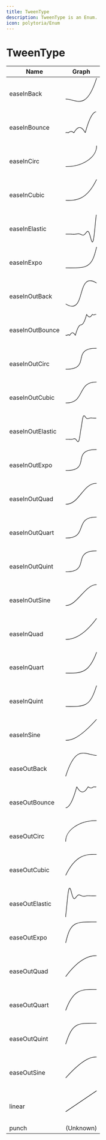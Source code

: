```yaml
---
title: TweenType
description: TweenType is an Enum.
icon: polytoria/Enum
---
```


# TweenType

| Name             | Graph                                                                                                                                                                                                                                                                                                                                                                                                                                                                                                                                                                                                                                                                                                                                                                                                                                                                                                                                                                                                                                                                                                                                                                                                                                                                                                                                                                                                                       |
| ---------------- | --------------------------------------------------------------------------------------------------------------------------------------------------------------------------------------------------------------------------------------------------------------------------------------------------------------------------------------------------------------------------------------------------------------------------------------------------------------------------------------------------------------------------------------------------------------------------------------------------------------------------------------------------------------------------------------------------------------------------------------------------------------------------------------------------------------------------------------------------------------------------------------------------------------------------------------------------------------------------------------------------------------------------------------------------------------------------------------------------------------------------------------------------------------------------------------------------------------------------------------------------------------------------------------------------------------------------------------------------------------------------------------------------------------------------- |
| easeInBack       | <svg xmlns="http://www.w3.org/2000/svg" viewBox="0 0 125 125"><path d="M1 84c44 1 81.5 48.6 123-83" fill="none" stroke="currentColor" stroke-width="2px"></path></svg>                                                                                                                                                                                                                                                                                                                                                                                                                                                                                                                                                                                                                                                                                                                                                                                                                                                                                                                                                                                                                                                                                                                                                                                                                                                      |
| easeInBounce     | <svg xmlns="http://www.w3.org/2000/svg" viewBox="0 0 125 125"><path d="M1 84l.24-.51 1.24-.39 1.24-.26 1.24-.13 1.24-.01 1.24.12 1.24.25 1.24.38 1.24.5L12.4 83l1.24-.97 1.24-.85 1.24-.72 1.24-.6 1.24-.47 1.24-.34 1.24-.21 1.24-.09 1.24.04 1.24.17 1.24.29 1.24.43 1.24.54 1.24.68 1.24.8 1.24.93 1.24 1.06 1.24-1.34 1.24-2.15 1.24-2.03 1.24-1.9 1.24-1.77 1.24-1.65 1.24-1.52 1.24-1.39 1.24-1.26 1.24-1.14 1.24-1.01 1.24-.88 1.24-.76 1.24-.63 1.24-.5 1.24-.38 1.24-.25 1.24-.12 1.24.01 1.24.13 1.24.26 1.24.39 1.24.51 1.24.64 1.24.77 1.24.9 1.24 1.02 1.24 1.15 1.24 1.27 1.24 1.41L71.92 73l1.24 1.66 1.24 1.78 1.24 1.91 1.24 2.04 1.24 2.17 1.24-.23 1.24-4.51 1.24-4.39 1.24-4.25 1.24-4.13 1.24-4 1.24-3.88 1.24-3.75 1.24-3.62 1.24-3.49 1.24-3.37L93 39.7l1.24-3.11 1.24-2.99 1.24-2.85 1.24-2.74 1.24-2.6 1.24-2.48 1.24-2.35 1.24-2.22 1.24-2.1 1.24-1.97 1.24-1.84 1.24-1.71 1.24-1.59 1.24-1.46 1.24-1.34 1.24-1.2 1.24-1.08 1.24-.96 1.24-.82 1.24-.7 1.24-.57 1.24-.45 1.24-.32 1.24-.19" fill="none" stroke="currentColor" stroke-width="2px"></path></svg>                                                                                                                                                                                                                                                                                                                                     |
| easeInCirc       | <svg xmlns="http://www.w3.org/2000/svg" viewBox="0 0 125 125"><path d="M1 84c67.75 1 124-37.25 123-83" fill="none" stroke="currentColor" stroke-width="2px"></path></svg>                                                                                                                                                                                                                                                                                                                                                                                                                                                                                                                                                                                                                                                                                                                                                                                                                                                                                                                                                                                                                                                                                                                                                                                                                                                   |
| easeInCubic      | <svg xmlns="http://www.w3.org/2000/svg" viewBox="0 0 125 125"><path d="M1 84c39 1 82.75 1 123-83" fill="none" stroke="currentColor" stroke-width="2px"></path></svg>                                                                                                                                                                                                                                                                                                                                                                                                                                                                                                                                                                                                                                                                                                                                                                                                                                                                                                                                                                                                                                                                                                                                                                                                                                                        |
| easeInElastic    | <svg xmlns="http://www.w3.org/2000/svg" viewBox="0 0 125 125"><path d="M1 84l.24.03 1.24-.02 1.24-.02 1.24-.02 1.24-.03 1.24-.02 1.24-.03 1.24-.02 1.24-.02 1.24-.01 1.24-.01h1.24l1.24.01 1.24.02 1.24.02 1.24.04 1.24.05 1.24.06 1.24.06 1.24.07 1.24.08 1.24.06 1.24.07 1.24.05 1.24.04 1.24.03h1.24l1.24-.03 1.24-.05 1.24-.08 1.24-.11 1.24-.14 1.24-.16 1.24-.19 1.24-.19 1.24-.21 1.24-.19 1.24-.18 1.24-.16 1.24-.11 1.24-.07h1.24l1.24.07 1.24.15 1.24.23 1.24.32 1.24.39 1.24.46 1.24.52 1.24.55 1.24.57 1.24.56 1.24.51 1.24.44 1.24.32 1.24.18 1.24.01 1.24-.2 1.24-.42 1.24-.66 1.24-.88 1.24-1.11 1.24-1.31 1.24-1.46 1.24-1.57 1.24-1.61 1.24-1.58 1.24-1.45 1.24-1.23 1.24-.92 1.24-.51 1.24-.01 1.24.56 1.24 1.19L93 76.58l1.24 2.5 1.24 3.14 1.24 3.69 1.24 4.14 1.24 4.45 1.24 4.56 1.24 4.46 1.24 4.1 1.24 3.48 1.24 2.6 1.24 1.43 1.24.04 1.24-1.59 1.24-3.36 1.24-5.22 1.24-7.09 1.24-8.87 1.24-10.44 1.24-11.73 1.24-12.57 1.24-12.9 1.24-12.6 1.24-11.6 1.24-9.86" fill="none" stroke="currentColor" stroke-width="2px"></path></svg>                                                                                                                                                                                                                                                                                                                                                               |
| easeInExpo       | <svg xmlns="http://www.w3.org/2000/svg" viewBox="0 0 125 125"><path d="M1 84c86.5 1 104 1 123-83" fill="none" stroke="currentColor" stroke-width="2px"></path></svg>                                                                                                                                                                                                                                                                                                                                                                                                                                                                                                                                                                                                                                                                                                                                                                                                                                                                                                                                                                                                                                                                                                                                                                                                                                                        |
| easeInOutBack    | <svg xmlns="http://www.w3.org/2000/svg" viewBox="0 0 125 125"><path d="M 1 93 C 85 145 40 -42 124 10" fill="none" stroke="currentColor" stroke-width="2px"></path></svg>                                                                                                                                                                                                                                                                                                                                                                                                                                                                                                                                                                                                                                                                                                                                                                                                                                                                                                                                                                                                                                                                                                                                                                                                                                                    |
| easeInOutBounce  | <svg xmlns="http://www.w3.org/2000/svg" viewBox="0 0 125 125"><path d="M1 84l.24-.45 1.24-.2 1.24.06 1.24.31 1.24-.22 1.24-.91 1.24-.66 1.24-.4 1.24-.15 1.24.1 1.24.36 1.24.61 1.24.87 1.24-.14 1.24-2.09 1.24-1.84 1.24-1.58 1.24-1.33 1.24-1.07 1.24-.83 1.24-.56 1.24-.31 1.24-.06 1.24.2 1.24.45 1.24.7 1.24.96 1.24 1.21 1.24 1.47 1.24 1.72 1.24 1.98 1.24.96 1.24-4.44 1.24-4.2 1.24-3.93 1.24-3.69 1.24-3.43 1.24-3.17 1.24-2.93 1.24-2.67 1.24-2.41 1.24-2.16 1.24-1.9 1.24-1.66 1.24-1.39 1.24-1.15 1.24-.89 1.24-.63 1.24-.38L62 42l1.24-.13 1.24-.38 1.24-.63 1.24-.89 1.24-1.15 1.24-1.39 1.24-1.66 1.24-1.9 1.24-2.16 1.24-2.42 1.24-2.66 1.24-2.93 1.24-3.17 1.24-3.43 1.24-3.69 1.24-3.93 1.24-4.2L84.32.84l1.24.96 1.24 1.98 1.24 1.72 1.24 1.47 1.24 1.21 1.24.96 1.24.7 1.24.45 1.24.2 1.24-.06 1.24-.31 1.24-.57 1.24-.82 1.24-1.07 1.24-1.33 1.24-1.58 1.24-1.84 1.24-2.09 1.24-.14 1.24.87 1.24.61 1.24.36 1.24.1 1.24-.15 1.24-.4 1.24-.66L117.8.5l1.24-.22 1.24.31 1.24.06 1.24-.2" fill="none" stroke="currentColor" stroke-width="2px"></path></svg>                                                                                                                                                                                                                                                                                                                                             |
| easeInOutCirc    | <svg xmlns="http://www.w3.org/2000/svg" viewBox="0 0 125 125"><path d="M1 84C106.25 85 18.75 0 124 1" fill="none" stroke="currentColor" stroke-width="2px"></path></svg>                                                                                                                                                                                                                                                                                                                                                                                                                                                                                                                                                                                                                                                                                                                                                                                                                                                                                                                                                                                                                                                                                                                                                                                                                                                    |
| easeInOutCubic   | <svg xmlns="http://www.w3.org/2000/svg" viewBox="0 0 125 125"><path d="M1 84C81.25 85 43.75 0 124 1" fill="none" stroke="currentColor" stroke-width="2px"></path></svg>                                                                                                                                                                                                                                                                                                                                                                                                                                                                                                                                                                                                                                                                                                                                                                                                                                                                                                                                                                                                                                                                                                                                                                                                                                                     |
| easeInOutElastic | <svg xmlns="http://www.w3.org/2000/svg" viewBox="0 0 125 125"><path d="M 1 94 l 0.24 -0.02 l 1.24 -0.02 l 1.24 -0.01 l 1.24 -0.02 l 1.24 -0.01 l 1.24 -0.01 h 1.24 l 1.24 0.01 l 1.24 0.02 l 1.24 0.03 l 1.24 0.05 l 1.24 0.06 l 1.24 0.07 l 1.24 0.08 l 1.24 0.08 l 1.24 0.07 l 1.24 0.04 l 1.24 0.02 l 1.24 -0.03 l 1.24 -0.08 l 1.24 -0.15 l 1.24 -0.21 l 1.24 -0.28 l 1.24 -0.33 l 1.24 -0.37 l 1.24 -0.37 l 1.24 -0.33 l 1.24 -0.26 l 1.24 -0.12 l 1.24 0.08 l 1.24 0.32 l 1.24 0.62 l 1.24 0.93 l 1.24 1.25 l 1.24 1.52 l 1.24 1.71 l 1.24 1.78 l 1.24 1.66 l 1.24 1.34 l 1.24 0.75 l 1.24 -0.11 l 1.24 -1.23 l 1.24 -2.57 l 1.24 -4.05 l 1.24 -5.56 l 1.24 -6.92 l 1.24 -7.97 l 1.24 -8.45 l 1.24 -8.16 L 62 52 l 1.24 -6.85 l 1.24 -8.16 l 1.24 -8.45 l 1.24 -7.97 l 1.24 -6.92 l 1.24 -5.56 l 1.24 -4.05 l 1.24 -2.57 l 1.24 -1.23 l 1.24 -0.11 l 1.24 0.75 l 1.24 1.34 l 1.24 1.66 l 1.24 1.78 l 1.24 1.72 l 1.24 1.51 L 83.08 10.14 l 1.24 0.93 l 1.24 0.62 l 1.24 0.32 l 1.24 0.08 l 1.24 -0.12 l 1.24 -0.26 l 1.24 -0.33 L 93 11.01 l 1.24 -0.37 l 1.24 -0.33 l 1.24 -0.28 l 1.24 -0.21 l 1.24 -0.15 l 1.24 -0.08 l 1.24 -0.03 l 1.24 0.02 l 1.24 0.04 l 1.24 0.07 l 1.24 0.08 l 1.24 0.08 l 1.24 0.07 l 1.24 0.06 l 1.24 0.05 l 1.24 0.03 l 1.24 0.02 l 1.24 0.01 h 1.24 l 1.24 -0.01 l 1.24 -0.01 l 1.24 -0.02 l 1.24 -0.01 l 1.24 -0.02" fill="none" stroke="currentColor" stroke-width="2px"></path></svg> |
| easeInOutExpo    | <svg xmlns="http://www.w3.org/2000/svg" viewBox="0 0 125 125"><path d="M1 84C108.75 85 16.25 0 124 1" fill="none" stroke="currentColor" stroke-width="2px"></path></svg>                                                                                                                                                                                                                                                                                                                                                                                                                                                                                                                                                                                                                                                                                                                                                                                                                                                                                                                                                                                                                                                                                                                                                                                                                                                    |
| easeInOutQuad    | <svg xmlns="http://www.w3.org/2000/svg" viewBox="0 0 125 125"><path d="M1 84C56.25 85 68.75 0 124 1" fill="none" stroke="currentColor" stroke-width="2px"></path></svg>                                                                                                                                                                                                                                                                                                                                                                                                                                                                                                                                                                                                                                                                                                                                                                                                                                                                                                                                                                                                                                                                                                                                                                                                                                                     |
| easeInOutQuart   | <svg xmlns="http://www.w3.org/2000/svg" viewBox="0 0 125 125"><path d="M1 84C95 85 30 0 124 1" fill="none" stroke="currentColor" stroke-width="2px"></path></svg>                                                                                                                                                                                                                                                                                                                                                                                                                                                                                                                                                                                                                                                                                                                                                                                                                                                                                                                                                                                                                                                                                                                                                                                                                                                           |
| easeInOutQuint   | <svg xmlns="http://www.w3.org/2000/svg" viewBox="0 0 125 125"><path d="M1 84C103.75 85 21.25 0 124 1" fill="none" stroke="currentColor" stroke-width="2px"></path></svg>                                                                                                                                                                                                                                                                                                                                                                                                                                                                                                                                                                                                                                                                                                                                                                                                                                                                                                                                                                                                                                                                                                                                                                                                                                                    |
| easeInOutSine    | <svg xmlns="http://www.w3.org/2000/svg" viewBox="0 0 125 125"><path d="M1 84C46.25 85 78.75 0 124 1" fill="none" stroke="currentColor" stroke-width="2px"></path></svg>                                                                                                                                                                                                                                                                                                                                                                                                                                                                                                                                                                                                                                                                                                                                                                                                                                                                                                                                                                                                                                                                                                                                                                                                                                                     |
| easeInQuad       | <svg xmlns="http://www.w3.org/2000/svg" viewBox="0 0 125 125"><path d="M1 84c12.75 1 61.5 1 123-83" fill="none" stroke="currentColor" stroke-width="2px"></path></svg>                                                                                                                                                                                                                                                                                                                                                                                                                                                                                                                                                                                                                                                                                                                                                                                                                                                                                                                                                                                                                                                                                                                                                                                                                                                      |
| easeInQuart      | <svg xmlns="http://www.w3.org/2000/svg" viewBox="0 0 125 125"><path d="M1 84c61.5 1 92.75 1 123-83" fill="none" stroke="currentColor" stroke-width="2px"></path></svg>                                                                                                                                                                                                                                                                                                                                                                                                                                                                                                                                                                                                                                                                                                                                                                                                                                                                                                                                                                                                                                                                                                                                                                                                                                                      |
| easeInQuint      | <svg xmlns="http://www.w3.org/2000/svg" viewBox="0 0 125 125"><path d="M1 84c79 1 96.5 1 123-83" fill="none" stroke="currentColor" stroke-width="2px"></path></svg>                                                                                                                                                                                                                                                                                                                                                                                                                                                                                                                                                                                                                                                                                                                                                                                                                                                                                                                                                                                                                                                                                                                                                                                                                                                         |
| easeInSine       | <svg xmlns="http://www.w3.org/2000/svg" viewBox="0 0 125 125"><path d="M1 84c14 1 47.75 1 123-83" fill="none" stroke="currentColor" stroke-width="2px"></path></svg>                                                                                                                                                                                                                                                                                                                                                                                                                                                                                                                                                                                                                                                                                                                                                                                                                                                                                                                                                                                                                                                                                                                                                                                                                                                        |
| easeOutBack      | <svg xmlns="http://www.w3.org/2000/svg" viewBox="0 0 125 125"><path d="M 1 93 C 42.5 -38.6 80 9 124 10" fill="none" stroke="currentColor" stroke-width="2px"></path></svg>                                                                                                                                                                                                                                                                                                                                                                                                                                                                                                                                                                                                                                                                                                                                                                                                                                                                                                                                                                                                                                                                                                                                                                                                                                                  |
| easeOutBounce    | <svg xmlns="http://www.w3.org/2000/svg" viewBox="0 0 125 125"><path d="M1 84l.24-.06 1.24-.19 1.24-.32 1.24-.45 1.24-.57 1.24-.7 1.24-.82 1.24-.96 1.24-1.08 1.24-1.2 1.24-1.34 1.24-1.46 1.24-1.59 1.24-1.71 1.24-1.84 1.24-1.97 1.24-2.1 1.24-2.22 1.24-2.35 1.24-2.48 1.24-2.6 1.24-2.74 1.24-2.85 1.24-2.99L31 44.3l1.24-3.24 1.24-3.37 1.24-3.49 1.24-3.62 1.24-3.75 1.24-3.88 1.24-4 1.24-4.13 1.24-4.25 1.24-4.39 1.24-4.51 1.24-.23 1.24 2.17 1.24 2.04 1.24 1.91 1.24 1.78L52.08 11l1.24 1.53 1.24 1.41 1.24 1.27 1.24 1.15 1.24 1.02 1.24.9 1.24.77 1.24.64 1.24.51 1.24.39 1.24.26 1.24.13 1.24.01 1.24-.12 1.24-.25 1.24-.38 1.24-.5 1.24-.63 1.24-.76 1.24-.88 1.24-1.01 1.24-1.14 1.24-1.26 1.24-1.39 1.24-1.52 1.24-1.65 1.24-1.77 1.24-1.9 1.24-2.03 1.24-2.15L90.52.31l1.24 1.06L93 2.3l1.24.8 1.24.68 1.24.54 1.24.43 1.24.29 1.24.17 1.24.04 1.24-.09 1.24-.21 1.24-.34 1.24-.47 1.24-.6 1.24-.72 1.24-.85L111.6 1l1.24-.95 1.24.5 1.24.38 1.24.25 1.24.12 1.24-.01 1.24-.13 1.24-.26 1.24-.39" fill="none" stroke="currentColor" stroke-width="2px"></path></svg>                                                                                                                                                                                                                                                                                                                                       |
| easeOutCirc      | <svg xmlns="http://www.w3.org/2000/svg" viewBox="0 0 125 125"><path d="M1 84C0 38.25 56.25 0 124 1" fill="none" stroke="currentColor" stroke-width="2px"></path></svg>                                                                                                                                                                                                                                                                                                                                                                                                                                                                                                                                                                                                                                                                                                                                                                                                                                                                                                                                                                                                                                                                                                                                                                                                                                                      |
| easeOutCubic     | <svg xmlns="http://www.w3.org/2000/svg" viewBox="0 0 125 125"><path d="M1 84C41.25 0 85 0 124 1" fill="none" stroke="currentColor" stroke-width="2px"></path></svg>                                                                                                                                                                                                                                                                                                                                                                                                                                                                                                                                                                                                                                                                                                                                                                                                                                                                                                                                                                                                                                                                                                                                                                                                                                                         |
| easeOutElastic   | <svg xmlns="http://www.w3.org/2000/svg" viewBox="0 0 125 125"><path d="M 1 115.5 l 0.24 -7.34 l 1.24 -9.86 l 1.24 -11.6 l 1.24 -12.6 L 6.2 61.2 l 1.24 -12.57 L 8.68 36.9 L 9.92 26.46 l 1.24 -8.87 L 12.4 10.5 l 1.24 -5.22 l 1.24 -3.36 l 1.24 -1.59 l 1.24 0.04 l 1.24 1.43 l 1.24 2.6 l 1.24 3.48 l 1.24 4.1 l 1.24 4.46 l 1.24 4.56 l 1.24 4.45 l 1.24 4.14 l 1.24 3.69 l 1.24 3.14 L 31 38.92 l 1.24 1.85 l 1.24 1.19 l 1.24 0.56 l 1.24 -0.01 l 1.24 -0.51 l 1.24 -0.92 l 1.24 -1.23 l 1.24 -1.45 l 1.24 -1.58 l 1.24 -1.61 l 1.24 -1.57 L 45.88 32.18 l 1.24 -1.31 l 1.24 -1.11 l 1.24 -0.89 l 1.24 -0.65 l 1.24 -0.42 l 1.24 -0.2 l 1.24 0.01 l 1.24 0.18 l 1.24 0.32 l 1.24 0.44 l 1.24 0.51 l 1.24 0.56 l 1.24 0.57 l 1.24 0.55 l 1.24 0.52 l 1.24 0.46 l 1.24 0.39 l 1.24 0.32 l 1.24 0.23 l 1.24 0.15 l 1.24 0.07 h 1.24 l 1.24 -0.07 l 1.24 -0.11 l 1.24 -0.16 l 1.24 -0.18 l 1.24 -0.19 L 80.6 31.96 l 1.24 -0.19 l 1.24 -0.19 l 1.24 -0.16 l 1.24 -0.14 l 1.24 -0.11 l 1.24 -0.08 l 1.24 -0.05 l 1.24 -0.03 h 1.24 L 93 31.04 l 1.24 0.04 l 1.24 0.05 l 1.24 0.07 l 1.24 0.06 l 1.24 0.08 l 1.24 0.07 l 1.24 0.06 l 1.24 0.06 l 1.24 0.05 l 1.24 0.04 l 1.24 0.02 l 1.24 0.02 l 1.24 0.01 h 1.24 l 1.24 -0.01 l 1.24 -0.01 l 1.24 -0.02 l 1.24 -0.02 l 1.24 -0.03 l 1.24 -0.02 l 1.24 -0.03 l 1.24 -0.02 l 1.24 -0.02 l 1.24 -0.02" fill="none" stroke="currentColor" stroke-width="2px"></path></svg>      |
| easeOutExpo      | <svg xmlns="http://www.w3.org/2000/svg" viewBox="0 0 125 125"><path d="M1 84C20 0 37.5 0 124 1" fill="none" stroke="currentColor" stroke-width="2px"></path></svg>                                                                                                                                                                                                                                                                                                                                                                                                                                                                                                                                                                                                                                                                                                                                                                                                                                                                                                                                                                                                                                                                                                                                                                                                                                                          |
| easeOutQuad      | <svg xmlns="http://www.w3.org/2000/svg" viewBox="0 0 125 125"><path d="M1 84C62.5 0 111.25 0 124 1" fill="none" stroke="currentColor" stroke-width="2px"></path></svg>                                                                                                                                                                                                                                                                                                                                                                                                                                                                                                                                                                                                                                                                                                                                                                                                                                                                                                                                                                                                                                                                                                                                                                                                                                                      |
| easeOutQuart     | <svg xmlns="http://www.w3.org/2000/svg" viewBox="0 0 125 125"><path d="M1 84C31.25 0 62.5 0 124 1" fill="none" stroke="currentColor" stroke-width="2px"></path></svg>                                                                                                                                                                                                                                                                                                                                                                                                                                                                                                                                                                                                                                                                                                                                                                                                                                                                                                                                                                                                                                                                                                                                                                                                                                                       |
| easeOutQuint     | <svg xmlns="http://www.w3.org/2000/svg" viewBox="0 0 125 125"><path d="M1 84C27.5 0 45 0 124 1" fill="none" stroke="currentColor" stroke-width="2px"></path></svg>                                                                                                                                                                                                                                                                                                                                                                                                                                                                                                                                                                                                                                                                                                                                                                                                                                                                                                                                                                                                                                                                                                                                                                                                                                                          |
| easeOutSine      | <svg xmlns="http://www.w3.org/2000/svg" viewBox="0 0 125 125"><path d="M1 84C76.25 0 110 0 124 1" fill="none" stroke="currentColor" stroke-width="2px"></path></svg>                                                                                                                                                                                                                                                                                                                                                                                                                                                                                                                                                                                                                                                                                                                                                                                                                                                                                                                                                                                                                                                                                                                                                                                                                                                        |
| linear           | <svg xmlns="http://www.w3.org/2000/svg" viewBox="0 0 125 125"><path d="M 1 84 L 124 1" fill="none" stroke="currentColor" stroke-width="2px"></path></svg>                                                                                                                                                                                                                                                                                                                                                                                                                                                                                                                                                                                                                                                                                                                                                                                                                                                                                                                                                                                                                                                                                                                                                                                                                                                                   |
| punch            | (Unknown)                                                                                                                                                                                                                                                                                                                                                                                                                                                                                                                                                                                                                                                                                                                                                                                                                                                                                                                                                                                                                                                                                                                                                                                                                                                                                                                                                                                                                   |
